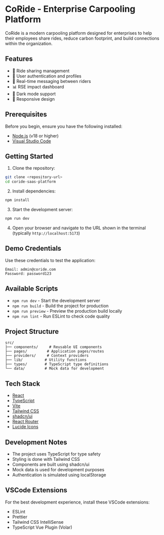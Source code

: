 # CoRide - Enterprise Carpooling Platform

CoRide is a modern carpooling platform designed for enterprises to help their employees share rides, reduce carbon footprint, and build connections within the organization.

## Features

- 🚗 Ride sharing management
- 👥 User authentication and profiles
- 💬 Real-time messaging between riders
- 📊 RSE impact dashboard
- 🌙 Dark mode support
- 📱 Responsive design

## Prerequisites

Before you begin, ensure you have the following installed:
- [Node.js](https://nodejs.org/) (v18 or higher)
- [Visual Studio Code](https://code.visualstudio.com/)

## Getting Started

1. Clone the repository:
```bash
git clone <repository-url>
cd coride-saas-platform
```

2. Install dependencies:
```bash
npm install
```

3. Start the development server:
```bash
npm run dev
```

4. Open your browser and navigate to the URL shown in the terminal (typically `http://localhost:5173`)

## Demo Credentials

Use these credentials to test the application:

```
Email: admin@coride.com
Password: password123
```

## Available Scripts

- `npm run dev` - Start the development server
- `npm run build` - Build the project for production
- `npm run preview` - Preview the production build locally
- `npm run lint` - Run ESLint to check code quality

## Project Structure

```
src/
├── components/     # Reusable UI components
├── pages/         # Application pages/routes
├── providers/     # Context providers
├── lib/          # Utility functions
├── types/        # TypeScript type definitions
└── data/         # Mock data for development
```

## Tech Stack

- [React](https://reactjs.org/)
- [TypeScript](https://www.typescriptlang.org/)
- [Vite](https://vitejs.dev/)
- [Tailwind CSS](https://tailwindcss.com/)
- [shadcn/ui](https://ui.shadcn.com/)
- [React Router](https://reactrouter.com/)
- [Lucide Icons](https://lucide.dev/)

## Development Notes

- The project uses TypeScript for type safety
- Styling is done with Tailwind CSS
- Components are built using shadcn/ui
- Mock data is used for development purposes
- Authentication is simulated using localStorage

## VSCode Extensions

For the best development experience, install these VSCode extensions:

- ESLint
- Prettier
- Tailwind CSS IntelliSense
- TypeScript Vue Plugin (Volar)